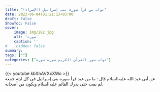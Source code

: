 ```yaml
---
title: "(الإسراء) ثواب من قرأ سورة بني إسرائيل"
date: 2023-06-04T01:21:13+03:00
draft: false
ShowToc: False
cover:
    image: img/282.jpg
    alt: 'صورة'
    caption: ''
#    hidden: false
summary: 
tags: [""]
categories: ["ثواب سور القرآن الكريم سورة سورة"]
---
```

{{< youtube kbXnAVXxXWo >}} 
<br>
عن أبي عبد الله
عليه‌السلام قال : ما من عبد قرأ سورة بني إسرائيل في كل ليلة جمعة
لم يمت حتى يدرك القائم عليه‌السلام ويكون من أصحابه.

